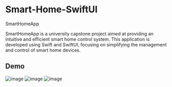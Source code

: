 # Smart-Home-SwiftUI
SmartHomeApp

SmartHomeApp is a university capstone project aimed at providing an intuitive and efficient smart home control system. This application is developed using Swift and SwiftUI, focusing on simplifying the management and control of smart home devices.

## Demo
![image](https://github.com/user-attachments/assets/e80ff836-3dbc-4450-a0c9-178a50c7f07c)
![image](https://github.com/user-attachments/assets/b166de8d-9cd9-4be5-b33e-f17f71f74181)
![image](https://github.com/user-attachments/assets/dc7c935a-de50-48af-80df-00110f84aca6)

